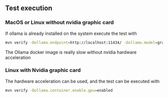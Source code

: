 ## Test execution

### MacOS or Linux without nvidia graphic card
If ollama is already installed on the system execute the test with 

```bash
mvn verify -Dollama.endpoint=http://localhost:11434/ -Dollama.model=granite4:tiny-h -Dollama.instance.type=remote
```

The Ollama docker image is really slow without nvidia hardware acceleration

### Linux with Nvidia graphic card
The hardware acceleration can be used, and the test can be executed with

```bash
mvn verify -Dollama.container.enable.gpu=enabled
```